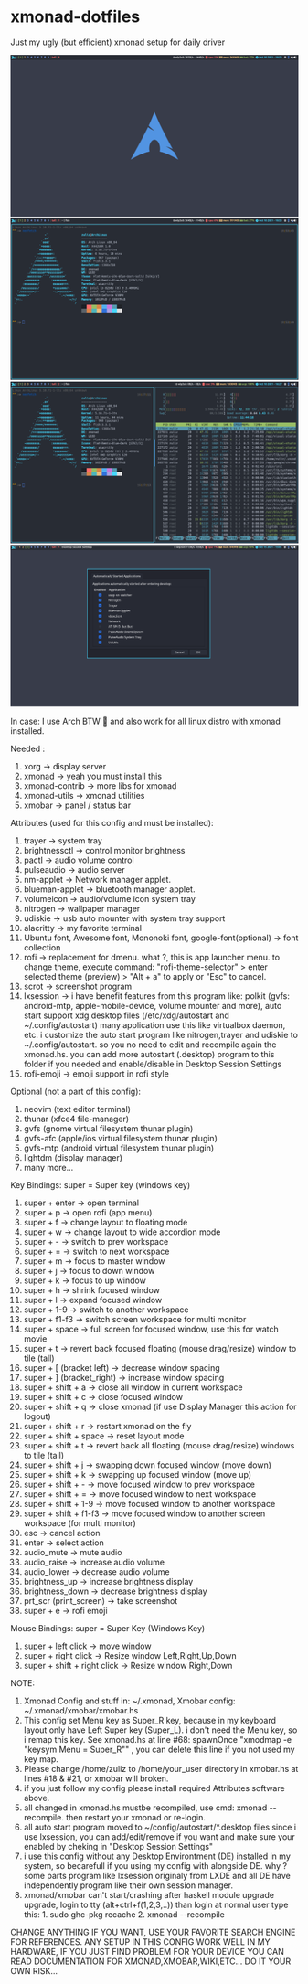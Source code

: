 # xmonad-dotfiles
Just my ugly (but efficient) xmonad setup for daily driver

![Screenshot 1](screenshots/2021-10-10-10:53:39-screenshot.png)
![Screenshot 2](screenshots/2021-10-10-10:53:51-screenshot.png)
![Screenshot 3](screenshots/2021-10-10-16:27:16-screenshot.png)
![Screenshot 4](screenshots/2021-10-15-15:05:47-screenshot.png)

In case: I use Arch BTW 🤭
and also work for all linux distro with xmonad installed.

Needed :
1.  xorg -> display server
2.  xmonad -> yeah you must install this
3.  xmonad-contrib -> more libs for xmonad
4.  xmonad-utils -> xmonad utilities
5.  xmobar -> panel / status bar

Attributes (used for this config and must be installed):
1.  trayer -> system tray
2.  brightnessctl -> control monitor brightness
3.  pactl -> audio volume control
4.  pulseaudio -> audio server
5.  nm-applet -> Network manager applet.
6.  blueman-applet -> bluetooth manager applet.
7.  volumeicon -> audio/volume icon system tray
8.  nitrogen -> wallpaper manager
9.  udiskie -> usb auto mounter with system tray support
10. alacritty -> my favorite terminal
11. Ubuntu font, Awesome font, Mononoki font, google-font(optional) -> font collection
12. rofi -> replacement for dmenu. what ?, this is app launcher menu. to change theme, execute command: "rofi-theme-selector" > enter selected theme (preview) > "Alt + a" to apply or "Esc" to cancel.
13. scrot -> screenshot program
14. lxsession -> i have benefit features from this program like: polkit (gvfs: android-mtp, apple-mobile-device, volume mounter and more), auto start support xdg desktop files (/etc/xdg/autostart and ~/.config/autostart) many application use this like virtualbox daemon, etc. i customize the auto start program like nitrogen,trayer and udiskie to ~/.config/autostart. so you no need to edit and recompile again the xmonad.hs. you can add more autostart (.desktop) program to this folder if you needed and enable/disable in Desktop Session Settings
15. rofi-emoji -> emoji support in rofi style

Optional (not a part of this config):
1. neovim (text editor terminal)
2. thunar (xfce4 file-manager)
3. gvfs (gnome virtual filesystem thunar plugin)
4. gvfs-afc (apple/ios virtual filesystem thunar plugin)
5. gvfs-mtp (android virtual filesystem thunar plugin)
6. lightdm (display manager)
7. many more...

Key Bindings:
super = Super key (windows key)
1.  super + enter               -> open terminal
2.  super + p                   -> open rofi (app menu)
3.  super + f                   -> change layout to floating mode
4.  super + w                   -> change layout to wide accordion mode
5.  super + -                   -> switch to prev workspace
6.  super + =                   -> switch to next workspace
7.  super + m                   -> focus to master window
8.  super + j                   -> focus to down window
9.  super + k                   -> focus to up window
10. super + h                   -> shrink focused window
11. super + l                   -> expand focused window
12. super + 1-9                 -> switch to another workspace
13. super + f1-f3               -> switch screen workspace for multi monitor
14. super + space               -> full screen for focused window, use this for watch movie
15. super + t                   -> revert back focused floating (mouse drag/resize) window to tile (tall)
16. super + \[ (bracket left)   -> decrease window spacing
17. super + \] (bracket_right)  -> increase window spacing
18. super + shift + a           -> close all window in current workspace
19. super + shift + c           -> close focused window
20. super + shift + q           -> close xmonad (if use Display Manager this action for logout)
21. super + shift + r           -> restart xmonad on the fly
22. super + shift + space       -> reset layout mode
23. super + shift + t           -> revert back all floating (mouse drag/resize) windows to tile (tall)
24. super + shift + j           -> swapping down focused window (move down)
25. super + shift + k           -> swapping up focused window (move up)
26. super + shift + -           -> move focused window to prev workspace
27. super + shift + =           -> move focused window to next workspace
28. super + shift + 1-9         -> move focused window to another workspace
29. super + shift + f1-f3       -> move focused window to another screen workspace (for multi monitor)
30. esc                         -> cancel action
31. enter                       -> select action
32. audio_mute                  -> mute audio
33. audio_raise                 -> increase audio volume
34. audio_lower                 -> decrease audio volume
35. brightness_up               -> increase brightness display
36. brightness_down             -> decrease brightness display
37. prt_scr (print_screen)      -> take screenshot
38. super + e                   -> rofi emoji

Mouse Bindings:
super = Super Key (Windows Key)
1. super + left click               -> move window
2. super + right click              -> Resize window Left,Right,Up,Down
3. super + shift + right click      -> Resize window Right,Down

NOTE:
1. Xmonad Config and stuff in: ~/.xmonad, Xmobar config: ~/.xmonad/xmobar/xmobar.hs
2. This config set Menu key as Super_R key, because in my keyboard layout only have Left Super key (Super_L). i don't need the Menu key, so i remap this key. See xmonad.hs at line #68: spawnOnce "xmodmap -e \"keysym Menu = Super_R\"" , you can delete this line if you not used my key map.
3. Please change /home/zuliz to /home/your_user directory in xmobar.hs at lines #18 & #21, or xmobar will broken.
4. if you just follow my config please install required Attributes software above.
5. all changed in xmonad.hs mustbe recompiled, use cmd: xmonad --recompile. then restart your xmonad or re-login.
6. all auto start program moved to ~/config/autostart/*.desktop files since i use lxsession, you can add/edit/remove if you want and make sure your enabled by cheking in "Desktop Session Settings"
7. i use this config without any Desktop Environtment (DE) installed in my system, so becarefull if you using my config with alongside DE. why ? some parts program like lxsession originaly from LXDE and all DE have independently program like their own session manager.
8. xmonad/xmobar can't start/crashing after haskell module upgrade upgrade, login to tty (alt+ctrl+f(1,2,3,..)) than login at normal user type this: 1. sudo ghc-pkg recache<enter> 2. xmonad --recompile<enter>

CHANGE ANYTHING IF YOU WANT, USE YOUR FAVORITE SEARCH ENGINE FOR REFERENCES. ANY SETUP IN THIS CONFIG WORK WELL IN MY HARDWARE, IF YOU JUST FIND PROBLEM FOR YOUR DEVICE YOU CAN READ DOCUMENTATION FOR XMONAD,XMOBAR,WIKI,ETC... DO IT YOUR OWN RISK...
